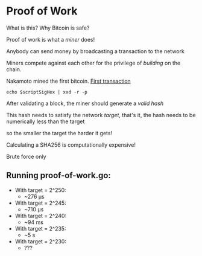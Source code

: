 # Proof of Work

What is this? Why Bitcoin is safe?

Proof of work is what a *miner* does!

Anybody can send money by broadcasting a transaction to the network

Miners compete against each other for the privilege of *building* on the chain.

Nakamoto mined the first bitcoin. [First transaction](https://blockstream.info/block/000000000019d6689c085ae165831e934ff763ae46a2a6c172b3f1b60a8ce26f)

```echo $scriptSigHex | xxd -r -p```

After validating a block, the miner should generate a *valid hash*

This hash needs to satisfy the network *target*, that's  it,
the hash needs to be numerically less than the target

so the smaller the target the harder it gets!

Calculating a SHA256 is computationally expensive!

Brute force only


## Running proof-of-work.go:
- With target = 2^250:
  - ~276 µs
- With target = 2^245:
  - ~710 µs
- With target = 2^240:
  - ~94 ms
- With target = 2^235:
  - ~5 s
- With target = 2^230:
  - ???
